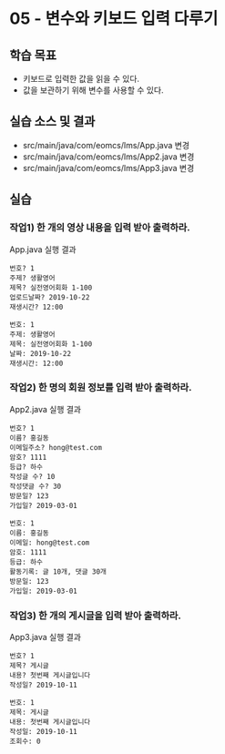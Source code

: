 # 05 - 변수와 키보드 입력 다루기

## 학습 목표

-	키보드로 입력한 값을 읽을 수 있다.
- 값을 보관하기 위해 변수를 사용할 수 있다.

## 실습 소스 및 결과

- src/main/java/com/eomcs/lms/App.java 변경
- src/main/java/com/eomcs/lms/App2.java 변경
- src/main/java/com/eomcs/lms/App3.java 변경

## 실습

### 작업1) 한 개의 영상 내용을 입력 받아 출력하라.

App.java 실행 결과

```
번호? 1
주제? 생활영어
제목? 실전영어회화 1-100
업로드날짜? 2019-10-22
재생시간? 12:00

번호: 1
주제: 생활영어
제목: 실전영어회화 1-100
날짜: 2019-10-22
재생시간: 12:00
```

### 작업2) 한 명의 회원 정보를 입력 받아 출력하라.

App2.java 실행 결과

```
번호? 1
이름? 홍길동
이메일주소? hong@test.com
암호? 1111
등급? 하수
작성글 수? 10
작성댓글 수? 30
방문일? 123
가입일? 2019-03-01

번호: 1
이름: 홍길동
이메일: hong@test.com
암호: 1111
등급: 하수
활동기록: 글 10개, 댓글 30개
방문일: 123
가입일: 2019-03-01
```

### 작업3) 한 개의 게시글을 입력 받아 출력하라.

App3.java 실행 결과

```
번호? 1
제목? 게시글
내용? 첫번째 게시글입니다
작성일? 2019-10-11

번호: 1
제목: 게시글
내용: 첫번째 게시글입니다
작성일: 2019-10-11
조회수: 0
```

